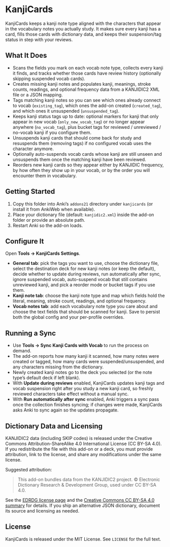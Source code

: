 # KanjiCards

KanjiCards keeps a kanji note type aligned with the characters that appear in the vocabulary notes you actually study. It makes sure every kanji has a card, fills those cards with dictionary data, and keeps their suspension/tag status in step with your reviews.

## What It Does
- Scans the fields you mark on each vocab note type, collects every kanji it finds, and tracks whether those cards have review history (optionally skipping suspended vocab cards).
- Creates missing kanji notes and populates kanji, meanings, stroke counts, readings, and optional frequency data from a KANJIDIC2 XML file or a JSON mapping.
- Tags matching kanji notes so you can see which ones already connect to vocab (`existing_tag`), which ones the add-on created (`created_tag`), and which ones it unsuspended (`unsuspended_tag`).
- Keeps kanji status tags up to date: optional markers for kanji that only appear in new vocab (`only_new_vocab_tag`) or no longer appear anywhere (`no_vocab_tag`), plus bucket tags for reviewed / unreviewed / no-vocab kanji if you configure them.
- Unsuspends kanji cards that should come back for study and resuspends them (removing tags) if no configured vocab uses the character anymore.
- Optionally auto-suspends vocab cards whose kanji are still unseen and unsuspends them once the matching kanji have been reviewed.
- Reorders new kanji cards so they appear either by KANJIDIC frequency, by how often they show up in your vocab, or by the order you will encounter them in vocabulary.

## Getting Started
1. Copy this folder into Anki’s `addons21` directory under `kanjicards` (or install it from AnkiWeb when available).
2. Place your dictionary file (default: `kanjidic2.xml`) inside the add-on folder or provide an absolute path.
3. Restart Anki so the add-on loads.

## Configure It
Open **Tools → KanjiCards Settings**.
- **General tab**: pick the tags you want to use, choose the dictionary file, select the destination deck for new kanji notes (or keep the default), decide whether to update during reviews, run automatically after sync, ignore suspended vocab, auto-suspend vocab that still contains unreviewed kanji, and pick a reorder mode or bucket tags if you use them.
- **Kanji note tab**: choose the kanji note type and map which fields hold the literal, meaning, stroke count, readings, and optional frequency.
- **Vocab notes tab**: add each vocabulary note type you care about and choose the text fields that should be scanned for kanji.
Save to persist both the global config and your per-profile overrides.

## Running a Sync
- Use **Tools → Sync Kanji Cards with Vocab** to run the process on demand.
- The add-on reports how many kanji it scanned, how many notes were created or tagged, how many cards were suspended/unsuspended, and any characters missing from the dictionary.
- Newly created kanji notes go to the deck you selected (or the note type’s default deck if left blank).
- With **Update during reviews** enabled, KanjiCards updates kanji tags and vocab suspension right after you study a new kanji card, so freshly reviewed characters take effect without a manual sync.
- With **Run automatically after sync** enabled, Anki triggers a sync pass once the collection finishes syncing; if changes were made, KanjiCards asks Anki to sync again so the updates propagate.

## Dictionary Data and Licensing
KANJIDIC2 data (including SKIP codes) is released under the Creative Commons Attribution-ShareAlike 4.0 International License (CC BY-SA 4.0). If you redistribute the file with this add-on or a deck, you must provide attribution, link to the license, and share any modifications under the same license.

Suggested attribution:
> This add-on bundles data from the KANJIDIC2 project. © Electronic Dictionary Research & Development Group, used under CC BY-SA 4.0.

See the [EDRDG license page](https://www.edrdg.org/edrdg/licence.html) and the [Creative Commons CC BY-SA 4.0 summary](https://creativecommons.org/licenses/by-sa/4.0/) for details. If you ship an alternative JSON dictionary, document its source and licensing as needed.

## License
KanjiCards is released under the MIT License. See `LICENSE` for the full text.
